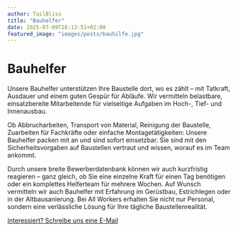 ```yaml
---
author: TailBliss
title: "Bauhelfer"
date: 2025-07-09T16:13:51+02:00
featured_image: "images/posts/bauhilfe.jpg"
---
```


# Bauhelfer

Unsere Bauhelfer unterstützen Ihre Baustelle dort, wo es zählt – mit Tatkraft, Ausdauer und einem guten Gespür für
Abläufe. Wir vermitteln belastbare, einsatzbereite Mitarbeitende für vielseitige Aufgaben im Hoch-, Tief- und
Innenausbau.

Ob Abbrucharbeiten, Transport von Material, Reinigung der Baustelle, Zuarbeiten für Fachkräfte oder einfache
Montagetätigkeiten: Unsere Bauhelfer packen mit an und sind sofort einsetzbar. Sie sind mit den Sicherheitsvorgaben auf
Baustellen vertraut und wissen, worauf es im Team ankommt.

Durch unsere breite Bewerberdatenbank können wir auch kurzfristig reagieren – ganz gleich, ob Sie eine einzelne Kraft
für einen Tag benötigen oder ein komplettes Helferteam für mehrere Wochen. Auf Wunsch vermitteln wir auch Bauhelfer mit
Erfahrung im Gerüstbau, Estrichlegen oder in der Altbausanierung. Bei All Workers erhalten Sie nicht nur Personal,
sondern eine verlässliche Lösung für Ihre tägliche Baustellenrealität.

<div class="mb-4 mt-6">
  <a href="/contact/"
     class="inline-flex items-center px-6 py-3 text-base font-medium text-white bg-primary-600 hover:bg-primary-700 rounded-md shadow-sm transition-colors duration-200 focus:outline-none focus:ring-2 focus:ring-offset-2 focus:ring-primary-500">
    Interessiert? Schreibe uns eine E-Mail 
  </a>
</div>